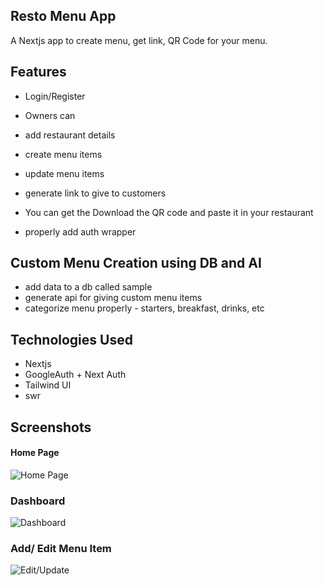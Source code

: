 ## Resto Menu App
A Nextjs app to create menu, get link, QR Code for your menu. 

## Features

- Login/Register
- Owners can
 - add restaurant details
 - create menu items
 - update menu items
 - generate link to give to customers
 - You can get the Download the QR code and paste it in your restaurant

- properly add auth wrapper

## Custom Menu Creation using DB and AI
- add data to a db called sample
- generate api for giving custom menu items
- categorize menu properly - starters, breakfast, drinks, etc


## Technologies Used

- Nextjs 
- GoogleAuth + Next Auth
- Tailwind UI
- swr

## Screenshots
#### Home Page
![Home Page](https://i.ibb.co/PGFdFJS/Screenshot-2023-12-28-at-17-01-52-https-beautiful-gaufre-fffa52-netlify-app.png)
### Dashboard
![Dashboard](https://i.ibb.co/d0YKrHf/Screenshot-2023-12-28-at-16-59-08-https-beautiful-gaufre-fffa52-netlify-app.png)
### Add/ Edit Menu Item
![Edit/Update](https://i.ibb.co/BKK42FM/Screenshot-2023-12-28-at-17-01-24-https-beautiful-gaufre-fffa52-netlify-app.png)
